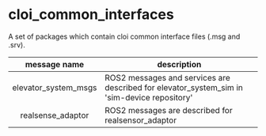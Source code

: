 
# cloi_common_interfaces

A set of packages which contain cloi common interface files (.msg and .srv).

|message name|description|
|:----------:|-----------|
|elevator_system_msgs|ROS2 messages and services are described for elevator_system_sim in 'sim-device repository'|
|realsense_adaptor| ROS2 messages are described for realsensor_adaptor|

